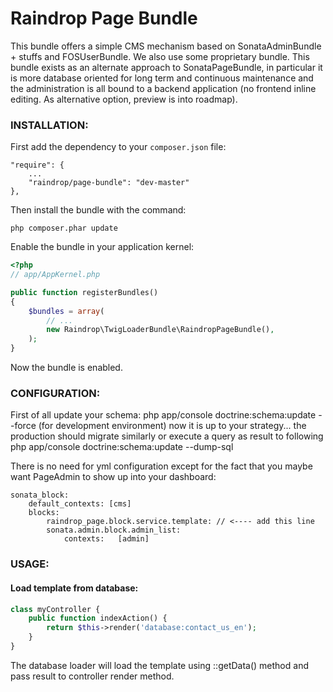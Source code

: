 # Raindrop Page Bundle

This bundle offers a simple CMS mechanism based on SonataAdminBundle + stuffs and FOSUserBundle.
We also use some proprietary bundle.
This bundle exists as an alternate approach to SonataPageBundle, in particular it is more
database oriented for long term and continuous maintenance and the administration is all
bound to a backend application (no frontend inline editing. As alternative option, preview is into roadmap).


### **INSTALLATION**:

First add the dependency to your `composer.json` file:

    "require": {
        ...
        "raindrop/page-bundle": "dev-master"
    },

Then install the bundle with the command:

    php composer.phar update

Enable the bundle in your application kernel:

``` php
<?php
// app/AppKernel.php

public function registerBundles()
{
    $bundles = array(
        // ...
        new Raindrop\TwigLoaderBundle\RaindropPageBundle(),
    );
}
```

Now the bundle is enabled.

### **CONFIGURATION**:

First of all update your schema:
    php app/console doctrine:schema:update --force (for development environment)
now it is up to your strategy... the production should migrate similarly or execute a query as result to following
    php app/console doctrine:schema:update --dump-sql

There is no need for yml configuration except for the fact that you maybe
want PageAdmin to show up into your dashboard:

    sonata_block:
        default_contexts: [cms]
        blocks:
            raindrop_page.block.service.template: // <---- add this line
            sonata.admin.block.admin_list:
                contexts:   [admin]

### **USAGE**:

#### Load template from database:

``` php
class myController {
	public function indexAction() {
		return $this->render('database:contact_us_en');
	}
}
```

The database loader will load the template using <entity>::getData() method and pass result to controller render method.
